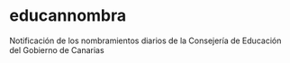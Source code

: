 # educannombra
Notificación de los nombramientos diarios de la Consejería de Educación del Gobierno de Canarias
